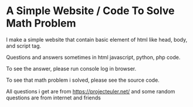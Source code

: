 # A Simple Website / Code To Solve Math Problem

I make a simple website that contain basic element of html like head, body, and script tag.

Questions and answers sometimes in html javascript, python, php code.

To see the answer, please run console log in browser.

To see that math problem i solved, please see the source code.

All questions i get are from https://projecteuler.net/ and some random questions are from internet and friends
